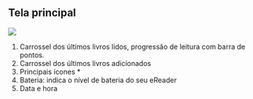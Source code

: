 ## Tela principal 
![](http://static.energysistem.com/images/manuals/39225/54bfec892decc.jpg)

1. Carrossel dos últimos livros lidos, progressão de leitura com barra de pontos.
2. Carrossel dos últimos livros adicionados 
3. Principais ícones * 
4. Bateria: indica o nível de bateria do seu eReader 
5. Data e hora
